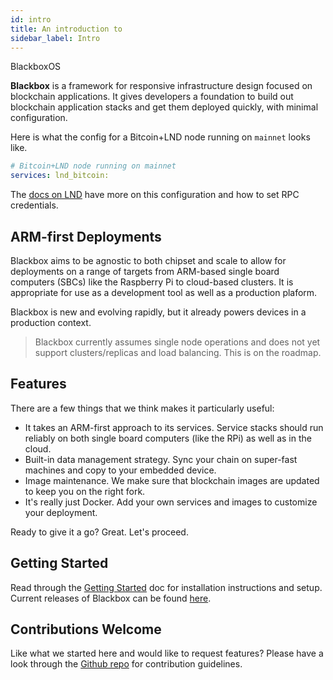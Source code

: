 ```yaml
---
id: intro
title: An introduction to
sidebar_label: Intro
---
```


<div class="superduper">BlackboxOS</div>

**Blackbox** is a framework for responsive infrastructure design focused on blockchain applications. It gives developers a foundation to build out blockchain application stacks and get them deployed quickly, with minimal configuration.

Here is what the config for a Bitcoin+LND node running on `mainnet` looks like.

```yaml
# Bitcoin+LND node running on mainnet
services: lnd_bitcoin:
```

The [docs on LND](services/lightning) have more on this configuration and how to set RPC credentials.

## ARM-first Deployments

Blackbox aims to be agnostic to both chipset and scale to allow for deployments on a range of targets from ARM-based single board computers (SBCs) like the Raspberry Pi to cloud-based clusters. It is appropriate for use as a development tool as well as a production plaform.

Blackbox is new and evolving rapidly, but it already powers devices in a production context.

> Blackbox currently assumes single node operations and does not yet support clusters/replicas and load balancing. This is on the roadmap.

## Features

There are a few things that we think makes it particularly useful:

- It takes an ARM-first approach to its services. Service stacks should run reliably on both single board computers (like the RPi) as well as in the cloud.
- Built-in data management strategy. Sync your chain on super-fast machines and copy to your embedded device.
- Image maintenance. We make sure that blockchain images are updated to keep you on the right fork.
- It's really just Docker. Add your own services and images to customize your deployment.

Ready to give it a go? Great. Let's proceed.

## Getting Started

Read through the [Getting Started](getting-started) doc for installation instructions and setup. Current releases of Blackbox can be found [here](https://github.com/crypdex/blackbox/releases).

## Contributions Welcome

Like what we started here and would like to request features? Please have a look through the [Github repo](https://github.com/crypdex/blackbox) for contribution guidelines.
